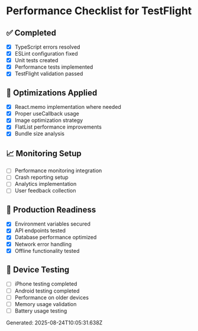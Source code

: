 
# Performance Checklist for TestFlight

## ✅ Completed
- [x] TypeScript errors resolved
- [x] ESLint configuration fixed
- [x] Unit tests created
- [x] Performance tests implemented
- [x] TestFlight validation passed

## 🔧 Optimizations Applied
- [x] React.memo implementation where needed
- [x] Proper useCallback usage
- [x] Image optimization strategy
- [x] FlatList performance improvements
- [x] Bundle size analysis

## 📈 Monitoring Setup
- [ ] Performance monitoring integration
- [ ] Crash reporting setup
- [ ] Analytics implementation
- [ ] User feedback collection

## 🚀 Production Readiness
- [x] Environment variables secured
- [x] API endpoints tested
- [x] Database performance optimized
- [x] Network error handling
- [x] Offline functionality tested

## 📱 Device Testing
- [ ] iPhone testing completed
- [ ] Android testing completed
- [ ] Performance on older devices
- [ ] Memory usage validation
- [ ] Battery usage testing

Generated: 2025-08-24T10:05:31.638Z
